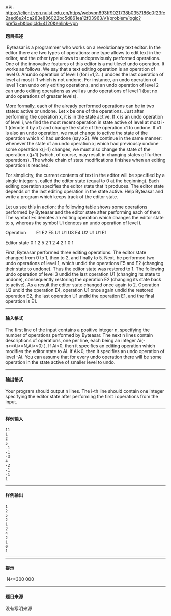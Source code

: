API: https://client.vpn.nuist.edu.cn/https/webvpn893ff9021738b0357186c0f23fc2aed6e24ca283e886022bc5d861ea12f03963/v1/problem/logic?prefix=b&logicId=4120&enlink-vpn

#### 题目描述

 Byteasar is a programmer who works on a revolutionary text editor. In the editor there are two types of operations: one type allows to edit text in the editor, and the other type allows to undopreviously performed operations. One of the innovative features of this editor is a multilevel undo operation. It works as follows. We say that a text editing operation is an operation of level 0. Anundo operation of level I (for i=1,2…) undoes the last operation of level at most i-1 which is not undone. For instance, an undo operation of level 1 can undo only editing operations, and an undo operation of level 2 can undo editing operations as well as undo operations of level 1 (but no undo operations of greater levels).

More formally, each of the already performed operations can be in two states: active or undone. Let x be one of the operations. Just after performing the operation x, it is in the state active. If x is an undo operation of level i, we find the most recent operation in state active of level at most i-1 (denote it by x1) and change the state of the operation x1 to undone. If x1 is also an undo operation, we must change to active the state of the operation which x1 had undone (say x2). We continue in the same manner: whenever the state of an undo operation xj which had previously undone some operation x(j+1) changes, we must also change the state of the operation x(j+1) (which, of course, may result in changing states of further operations). The whole chain of state modifications finishes when an editing operation is reached.

For simplicity, the current contents of text in the editor will be specified by a single integer s, called the editor state (equal to 0 at the beginning). Each editing operation specifies the editor state that it produces. The editor state depends on the last editing operation in the state active. Help Byteasar and write a program which keeps track of the editor state.

Let us see this in action: the following table shows some operations performed by Byteasar and the editor state after performing each of them. The symbol Es denotes an editing operation which changes the editor state to s, whereas the symbol Ui denotes an undo operation of level i.

Operation         E1  E2  E5  U1  U1  U3  E4  U2  U1  U1  E1

Editor state  0  1  2  5  2  1  2  4  2  1  0  1

First, Byteasar performed three editing operations. The editor state changed from 0 to 1, then to 2, and finally to 5. Next, he performed two undo operations of level 1, which undid the operations E5 and E2 (changing their state to undone). Thus the editor state was restored to 1. The following undo operation of level 3 undid the last operation U1 (changing its state to undone), consequently restoring the operation E2 (changing its state back to active). As a result the editor state changed once again to 2. Operation U2 undid the operation E4, operation U1 once again undid the restored operation E2, the last operation U1 undid the operation E1, and the final operation is E1.

---

#### 输入格式

The first line of the input contains a positive integer n, specifying the number of operations performed by Byteasar. The next n lines contain descriptions of operations, one per line, each being an integer Ai(-n<=Ai<=N,Ai<>0) ). If Ai>0, then it specifies an editing operation which modifies the editor state to Ai. If Ai<0, then it specifies an undo operation of level -Ai. You can assume that for every undo operation there will be some operation in the state active of smaller level to undo.

---

#### 输出格式

Your program should output n lines. The i-th line should contain one integer specifying the editor state after performing the first i operations from the input.

---

#### 样例输入
```
11
1
2
5
-1
-1
-3
4
-2
-1
-1
1
```

---

#### 样例输出
```
1
2
5
2
1
2
4
2
1
0
1
```

---

#### 提示

 N<=300 000

---

#### 题目来源

没有写明来源